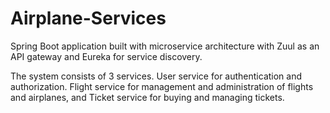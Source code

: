 # Airplane-Services


Spring Boot application built with microservice architecture with Zuul as an API gateway and Eureka for service discovery.

The system consists of 3 services. User service for authentication and authorization. Flight service for management and administration of flights and airplanes, and Ticket service for buying and managing tickets.
